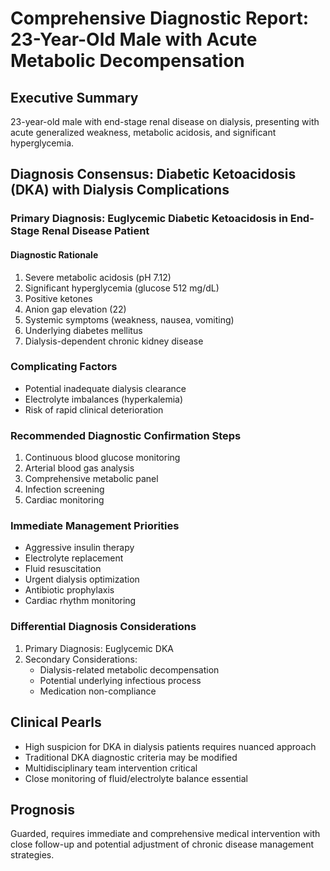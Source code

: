 # Comprehensive Diagnostic Report: 23-Year-Old Male with Acute Metabolic Decompensation

## Executive Summary
23-year-old male with end-stage renal disease on dialysis, presenting with acute generalized weakness, metabolic acidosis, and significant hyperglycemia.

## Diagnosis Consensus: Diabetic Ketoacidosis (DKA) with Dialysis Complications

### Primary Diagnosis: Euglycemic Diabetic Ketoacidosis in End-Stage Renal Disease Patient

#### Diagnostic Rationale
1. Severe metabolic acidosis (pH 7.12)
2. Significant hyperglycemia (glucose 512 mg/dL)
3. Positive ketones
4. Anion gap elevation (22)
5. Systemic symptoms (weakness, nausea, vomiting)
6. Underlying diabetes mellitus
7. Dialysis-dependent chronic kidney disease

### Complicating Factors
- Potential inadequate dialysis clearance
- Electrolyte imbalances (hyperkalemia)
- Risk of rapid clinical deterioration

### Recommended Diagnostic Confirmation Steps
1. Continuous blood glucose monitoring
2. Arterial blood gas analysis
3. Comprehensive metabolic panel
4. Infection screening
5. Cardiac monitoring

### Immediate Management Priorities
- Aggressive insulin therapy
- Electrolyte replacement
- Fluid resuscitation
- Urgent dialysis optimization
- Antibiotic prophylaxis
- Cardiac rhythm monitoring

### Differential Diagnosis Considerations
1. Primary Diagnosis: Euglycemic DKA
2. Secondary Considerations:
   - Dialysis-related metabolic decompensation
   - Potential underlying infectious process
   - Medication non-compliance

## Clinical Pearls
- High suspicion for DKA in dialysis patients requires nuanced approach
- Traditional DKA diagnostic criteria may be modified
- Multidisciplinary team intervention critical
- Close monitoring of fluid/electrolyte balance essential

## Prognosis
Guarded, requires immediate and comprehensive medical intervention with close follow-up and potential adjustment of chronic disease management strategies.